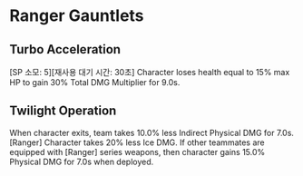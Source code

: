 # Ranger Gauntlets

## Turbo Acceleration

[SP 소모: 5][재사용 대기 시간: 30초] Character loses health equal to 15% max HP to gain 30% Total DMG Multiplier for 9.0s.

## Twilight Operation

When character exits, team takes 10.0% less Indirect Physical DMG for 7.0s.[Ranger] Character takes 20% less Ice DMG. If other teammates are equipped with [Ranger] series weapons, then character gains 15.0% Physical DMG for 7.0s when deployed.
